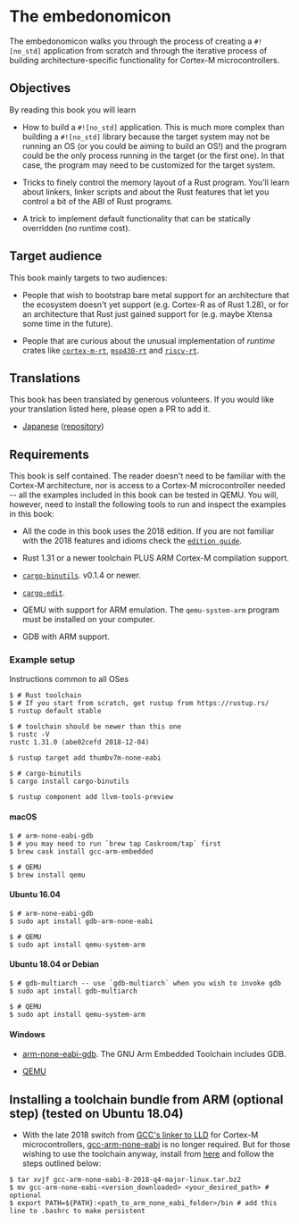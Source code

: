 # The embedonomicon

The embedonomicon walks you through the process of creating a `#![no_std]` application from scratch
and through the iterative process of building architecture-specific functionality for Cortex-M
microcontrollers.

## Objectives

By reading this book you will learn

- How to build a `#![no_std]` application. This is much more complex than building a `#![no_std]`
  library because the target system may not be running an OS (or you could be aiming to build an
  OS!) and the program could be the only process running in the target (or the first one).
  In that case, the program may need to be customized for the target system.

- Tricks to finely control the memory layout of a Rust program. You'll learn about linkers, linker
  scripts and about the Rust features that let you control a bit of the ABI of Rust programs.

- A trick to implement default functionality that can be statically overridden (no runtime cost).

## Target audience

This book mainly targets to two audiences:

- People that wish to bootstrap bare metal support for an architecture that the ecosystem doesn't
  yet support (e.g. Cortex-R as of Rust 1.28), or for an architecture that Rust just gained support
  for (e.g. maybe Xtensa some time in the future).

- People that are curious about the unusual implementation of *runtime* crates like [`cortex-m-rt`],
  [`msp430-rt`] and [`riscv-rt`].

[`cortex-m-rt`]: https://crates.io/crates/cortex-m-rt
[`msp430-rt`]: https://crates.io/crates/msp430-rt
[`riscv-rt`]: https://crates.io/crates/riscv-rt

## Translations

This book has been translated by generous volunteers. If you would like your
translation listed here, please open a PR to add it.

* [Japanese](https://tomoyuki-nakabayashi.github.io/embedonomicon/)
  ([repository](https://github.com/tomoyuki-nakabayashi/embedonomicon))

## Requirements

This book is self contained. The reader doesn't need to be familiar with the
Cortex-M architecture, nor is access to a Cortex-M microcontroller needed -- all
the examples included in this book can be tested in QEMU. You will, however,
need to install the following tools to run and inspect the examples in this
book:

- All the code in this book uses the 2018 edition. If you are not familiar with
  the 2018 features and idioms check the [`edition guide`].

- Rust 1.31 or a newer toolchain PLUS ARM Cortex-M compilation support.

- [`cargo-binutils`](https://github.com/japaric/cargo-binutils). v0.1.4 or newer.

- [`cargo-edit`](https://crates.io/crates/cargo-edit).

- QEMU with support for ARM emulation. The `qemu-system-arm` program must be
  installed on your computer.

- GDB with ARM support.

[`edition guide`]: https://rust-lang-nursery.github.io/edition-guide/

### Example setup

Instructions common to all OSes

``` console
$ # Rust toolchain
$ # If you start from scratch, get rustup from https://rustup.rs/
$ rustup default stable

$ # toolchain should be newer than this one
$ rustc -V
rustc 1.31.0 (abe02cefd 2018-12-04)

$ rustup target add thumbv7m-none-eabi

$ # cargo-binutils
$ cargo install cargo-binutils

$ rustup component add llvm-tools-preview

```

#### macOS

``` console
$ # arm-none-eabi-gdb
$ # you may need to run `brew tap Caskroom/tap` first
$ brew cask install gcc-arm-embedded

$ # QEMU
$ brew install qemu
```

#### Ubuntu 16.04

``` console
$ # arm-none-eabi-gdb
$ sudo apt install gdb-arm-none-eabi

$ # QEMU
$ sudo apt install qemu-system-arm
```

#### Ubuntu 18.04 or Debian

``` console
$ # gdb-multiarch -- use `gdb-multiarch` when you wish to invoke gdb
$ sudo apt install gdb-multiarch

$ # QEMU
$ sudo apt install qemu-system-arm
```

#### Windows

- [arm-none-eabi-gdb](https://developer.arm.com/open-source/gnu-toolchain/gnu-rm/downloads).
  The GNU Arm Embedded Toolchain includes GDB.

- [QEMU](https://www.qemu.org/download/#windows)

## Installing a toolchain bundle from ARM (optional step) (tested on Ubuntu 18.04)
- With the late 2018 switch from
[GCC's linker to LLD](https://rust-embedded.github.io/blog/2018-08-2x-psa-cortex-m-breakage/) for Cortex-M 
microcontrollers, [gcc-arm-none-eabi][1] is no longer 
required.  But for those wishing to use the toolchain 
anyway, install from [here][1] and follow the steps outlined below:
``` console
$ tar xvjf gcc-arm-none-eabi-8-2018-q4-major-linux.tar.bz2
$ mv gcc-arm-none-eabi-<version_downloaded> <your_desired_path> # optional
$ export PATH=${PATH}:<path_to_arm_none_eabi_folder>/bin # add this line to .bashrc to make persistent
```
[1]: https://developer.arm.com/open-source/gnu-toolchain/gnu-rm/downloads
